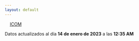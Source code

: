 ```yaml
---
layout: default
---
```

<a href="planes/ICOM/" style="padding: 1rem;">ICOM</a>
<p class_="text-center text-muted">Datos actualizados al día <b>14 de enero de 2023</b> a las <b>12:35 AM</b></p>